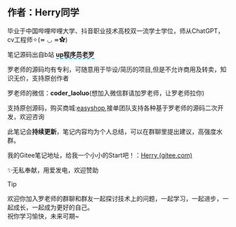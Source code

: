## 作者：Herry同学 <Badge type="tip" text="^beta" />

毕业于中国哔哩哔哩大学、抖音职业技术高校双一流学士学位，师从ChatGPT，cv工程师✧(≖ ◡ ≖✿)<br>

笔记源码出自b站 **<span style="border-bottom:2px dashed #00ABE3;">up程序员老罗</span>**<br>


罗老师的源码均有专利，可随意用于毕设/简历的项目,但是不允许商用及转卖，知识无价，支持原创作者<br>


罗老师的微信：**coder_laoluo**(想加入微信群请加罗老师，让罗老师拉你)

支持原创源码，购买商城:[easyshop](http://easyshop.wuhancoder.com/),接单团队支持各种基于罗老师的源码二次开发，欢迎咨询

此笔记会**持续更新**，笔记内容均为个人总结，可以在群聊里提出建议，高强度水群。

我的Gitee笔记地址，给我一个小小的Start吧！：[Herry (gitee.com)](https://gitee.com/x121318/easy-cloud-disk)




✨无私奉献，用爱发电，欢迎赞助

> [!TIP]
> 欢迎你加入罗老师的群聊和群友一起探讨技术上的问题，一起学习，一起进步，一起成长，一起成为更好的自己。<br>
> 祝你学习愉快，未来可期~<br>
<!-- 
[vitepress官方文档](https://vitepress.dev/zh/guide/markdown#table-of-contents) ☀️
[markdown文档 ](https://yiov.top/daily/markdown/#%E8%B6%85%E9%93%BE%E6%8E%A5)☀️
[ vitepress主题](https://vitepress.yiov.top/style.html#%E7%BB%84%E6%88%90) -->